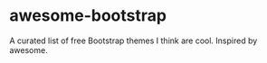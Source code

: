 awesome-bootstrap
=================

A curated list of free Bootstrap themes I think are cool. Inspired by awesome.
